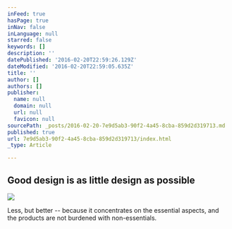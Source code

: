 ```yaml
---
inFeed: true
hasPage: true
inNav: false
inLanguage: null
starred: false
keywords: []
description: ''
datePublished: '2016-02-20T22:59:26.129Z'
dateModified: '2016-02-20T22:59:05.635Z'
title: ''
author: []
authors: []
publisher:
  name: null
  domain: null
  url: null
  favicon: null
sourcePath: _posts/2016-02-20-7e9d5ab3-90f2-4a45-8cba-859d2d319713.md
published: true
url: 7e9d5ab3-90f2-4a45-8cba-859d2d319713/index.html
_type: Article

---
```

## Good design is as little design as possible
![](https://the-grid-user-content.s3-us-west-2.amazonaws.com/c9386691-72f7-435a-879f-68d9bb856a75.jpg)

Less, but better -- because it concentrates on the essential aspects, and the products are not burdened with non-essentials.